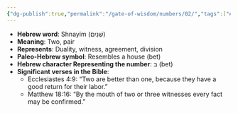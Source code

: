 ```yaml
---
{"dg-publish":true,"permalink":"/gate-of-wisdom/numbers/02/","tags":["#GateWisdom","#Numbers","#N"]}
---
```



- **Hebrew word**: Shnayim (שְׁנַיִם)
- **Meaning**: Two, pair
- **Represents**: Duality, witness, agreement, division
- **Paleo-Hebrew symbol**: Resembles a house (bet)
- **Hebrew character Representing the number**: ב (bet)
- **Significant verses in the Bible**:
  - Ecclesiastes 4:9: “Two are better than one, because they have a good return for their labor.”
  - Matthew 18:16: “By the mouth of two or three witnesses every fact may be confirmed.”
